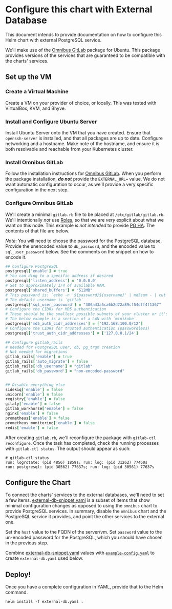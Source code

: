 # Configure this chart with External Database

This document intends to provide documentation on how to configure this Helm chart with external PostgreSQL service.

We'll make use of the [Omnibus GitLab][] package for Ubuntu. This package provides versions of the services that are guaranteed to be compatible with the charts' services.

## Set up the VM

### Create a Virtual Machine
Create a VM on your provider of choice, or locally. This was tested with VirtualBox, KVM, and Bhyve.

### Install and Configure Ubuntu Server

Install Ubuntu Server onto the VM that you have created. Ensure that `openssh-server` is installed, and that all packages are up to date. Configure networking and a hostname. Make note of the hostname, and ensure it is both resolvable and reachable from your Kubernetes cluster.

### Install Omnibus GitLab

Follow the installation instructions for [Omnibus GitLab][]. When you perform the package installation, **_do not_** provide the `EXTERNAL_URL=` value. We do not want automatic configuration to occur, as we'll provide a very specific configuration in the next step.

### Configure Omnibus GitLab

We'll create a minimal `gitlab.rb` file to be placed at `/etc/gitlab/gitlab.rb`. We'll intentionally _not_ use [Roles](https://docs.gitlab.com/omnibus/roles/README.html), so that we are _very_ explicit about what we want on this node. This example _is not intended_ to provide [PG HA](https://docs.gitlab.com/ee/administration/high_availability/database.html). The contents of that file are below.

*Note*: You will need to choose the password for the PostgreSQL database. Provide the unencoded value to `db_password`, and the encoded value to `sql_user_password` below. See the comments on the snippet on how to encode it.

```Ruby
## Configure PostgreSQL
postgresql['enable'] = true
# You can ding to a specific address if desired
postgresql['listen_address'] = '0.0.0.0'
# Set to approximately 1/4 of available RAM.
postgresql['shared_buffers'] = "512MB"
# This password is: `echo -n '${password}${username}' | md5sum - | cut -d' ' -f1`
# The default username is `gitlab`
postgresql['sql_user_password'] = "306a43a5ca6b2d72a89cf54dff4f1367"
# Configure the CIDRs for MD5 authentication
# These should be the smallest possible subnets of your cluster or it's gateway.
# The below example is a section of a LAN with `minikube`.
postgresql['md5_auth_cidr_addresses'] = ['192.168.100.0/12']
# Configure the CIDRs for trusted authentication (passwordless)
postgresql['trust_auth_cidr_addresses'] = ['127.0.0.1/24']

## Configure gitlab_rails
# needed for PostgreSQL user, db, pg_trgm creation
# Not needed for migrations
gitlab_rails['enable'] = true
gitlab_rails['auto_migrate'] = false
gitlab_rails['db_username'] = "gitlab"
gitlab_rails['db_password'] = "non-encoded-password"


## Disable everything else
sidekiq['enable'] = false
unicorn['enable'] = false
registry['enable'] = false
gitaly['enable'] = false
gitlab_workhorse['enable'] = false
nginx['enable'] = false
prometheus['enable'] = false
prometheus_monitoring['enable'] = false
redis['enable'] = false
```

After creating `gitlab.rb`, we'll reconfigure the package with `gitlab-ctl reconfigure`. Once the task has completed, check the running processes with `gitlab-ctl status`. The output should appear as such:
```
# gitlab-ctl status
run: logrotate: (pid 4856) 1859s; run: log: (pid 31262) 77460s
run: postgresql: (pid 30562) 77637s; run: log: (pid 30561) 77637s
```

## Configure the Chart

To connect the charts' services to the external databases, we'll need to set a few items. [external-db-snippet.yaml](external-db-snippet.yaml) is a subset of items that show minimal configuration changes as opposed to using the `omnibus` chart to provide PostgreSQL services. In summary, disable the `omnibus` chart and the PostgreSQL service it provides, and point the other services to the external one.

Set the `host` value to the FQDN of the server/vm. Set `password` value to the un-encoded password for the PostgreSQL, which you should have chosen in the previous step.

Combine [external-db-snippet.yaml](external-db-snippet.yaml) values  with [`example-config.yaml`](../../example-config.yaml) to create `external-db.yaml` used below.

## Deploy!

Once you have a complete configuration in YAML, provide that to the Helm command.

`helm install -f external-db.yaml .`

[Omnibus GitLab]: https://about.gitlab.com/installation/#ubuntu
